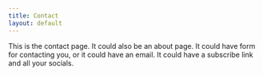 ```yaml
---
title: Contact
layout: default
---
```

This is the contact page. It could also be an about page. It could have form for contacting you, or it could have an email. It could have a subscribe link and all your socials.